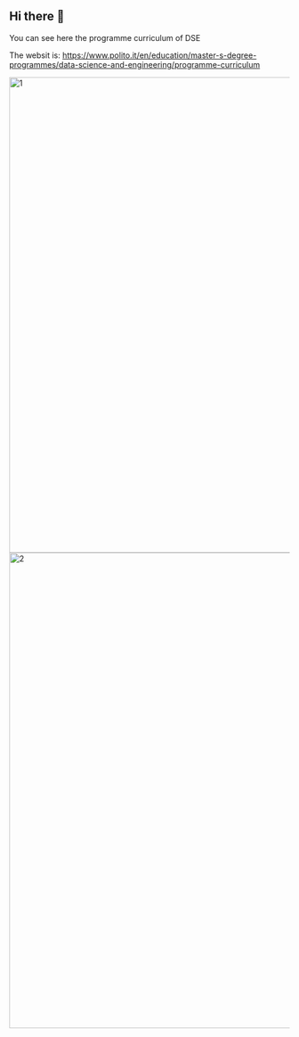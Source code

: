## Hi there 👋

You can see here the programme curriculum of DSE 

The websit is: 
https://www.polito.it/en/education/master-s-degree-programmes/data-science-and-engineering/programme-curriculum


<img width="854" alt="1" src="https://github.com/user-attachments/assets/155beca8-cbe9-4759-837d-bf2c7313aff6">

<img width="854" alt="2" src="https://github.com/user-attachments/assets/09fb06df-f880-4548-989a-5fe0e694af7d">

<!--
**Polito-DSE/Polito-DSE** is a ✨ _special_ ✨ repository because its `README.md` (this file) appears on your GitHub profile.

Here are some ideas to get you started:

- 🔭 I’m currently working on ...
- 🌱 I’m currently learning ...
- 👯 I’m looking to collaborate on ...
- 🤔 I’m looking for help with ...
- 💬 Ask me about ...
- 📫 How to reach me: ...
- 😄 Pronouns: ...
- ⚡ Fun fact: ...
-->
